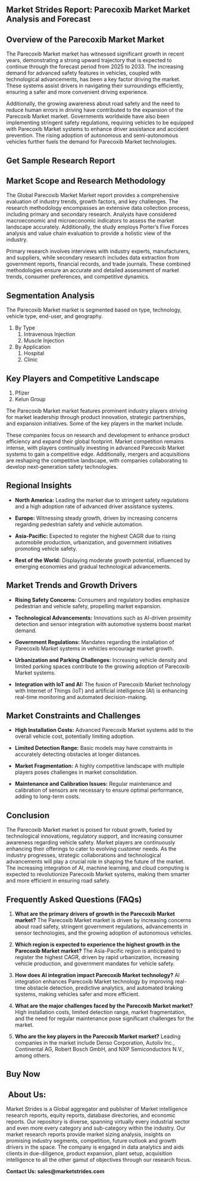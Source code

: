<h2 data-pm-slice="">Market Strides Report: Parecoxib Market Market Analysis and Forecast</h2>
<h2>Overview of the Parecoxib Market Market</h2>
<p>The <a>Parecoxib Market</a> market has witnessed significant growth in recent years, demonstrating a strong upward trajectory that is expected to continue through the forecast period from 2025 to 2033. The increasing demand for advanced safety features in vehicles, coupled with technological advancements, has been a key factor driving the market. These systems assist drivers in navigating their surroundings efficiently, ensuring a safer and more convenient driving experience.</p>
<p>Additionally, the growing awareness about road safety and the need to reduce human errors in driving have contributed to the expansion of the Parecoxib Market market. Governments worldwide have also been implementing stringent safety regulations, requiring vehicles to be equipped with Parecoxib Market systems to enhance driver assistance and accident prevention. The rising adoption of autonomous and semi-autonomous vehicles further fuels the demand for Parecoxib Market technologies.</p>
<h2><strong><a>Get Sample Research Report</a></strong></h2>
<h2>Market Scope and Research Methodology</h2>
<p>The Global Parecoxib Market Market report provides a comprehensive evaluation of industry trends, growth factors, and key challenges. The research methodology encompasses an extensive data collection process, including primary and secondary research. Analysts have considered macroeconomic and microeconomic indicators to assess the market landscape accurately. Additionally, the study employs Porter&rsquo;s Five Forces analysis and value chain evaluation to provide a holistic view of the industry.</p>
<p>Primary research involves interviews with industry experts, manufacturers, and suppliers, while secondary research includes data extraction from government reports, financial records, and trade journals. These combined methodologies ensure an accurate and detailed assessment of market trends, consumer preferences, and competitive dynamics.</p>
<h2>Segmentation Analysis</h2>
<p>The Parecoxib Market market is segmented based on type, technology, vehicle type, end-user, and geography.</p>
<ol>
<li>By Type
<ol>
<li>Intravenous Injection</li>
<li>Muscle Injection</li>
</ol>
</li>
<li>By Application
<ol>
<li>Hospital</li>
<li>Clinic</li>
</ol>
</li>
</ol>
<h2>Key Players and Competitive Landscape</h2>
<ol>
<li>Pfizer</li>
<li>Kelun Group</li>
</ol>
<p>The Parecoxib Market market features prominent industry players striving for market leadership through product innovation, strategic partnerships, and expansion initiatives. Some of the key players in the market include.</p>
<p>These companies focus on research and development to enhance product efficiency and expand their global footprint. Market competition remains intense, with players continually investing in advanced Parecoxib Market systems to gain a competitive edge. Additionally, mergers and acquisitions are reshaping the competitive landscape, with companies collaborating to develop next-generation safety technologies.</p>
<h2>Regional Insights</h2>
<ul data-spread="">
<li>
<p><strong>North America:</strong> Leading the market due to stringent safety regulations and a high adoption rate of advanced driver assistance systems.</p>
</li>
<li>
<p><strong>Europe:</strong> Witnessing steady growth, driven by increasing concerns regarding pedestrian safety and vehicle automation.</p>
</li>
<li>
<p><strong>Asia-Pacific:</strong> Expected to register the highest CAGR due to rising automobile production, urbanization, and government initiatives promoting vehicle safety.</p>
</li>
<li>
<p><strong>Rest of the World:</strong> Displaying moderate growth potential, influenced by emerging economies and gradual technological advancements.</p>
</li>
</ul>
<h2>Market Trends and Growth Drivers</h2>
<ul data-spread="">
<li>
<p><strong>Rising Safety Concerns:</strong> Consumers and regulatory bodies emphasize pedestrian and vehicle safety, propelling market expansion.</p>
</li>
<li>
<p><strong>Technological Advancements:</strong> Innovations such as AI-driven proximity detection and sensor integration with automotive systems boost market demand.</p>
</li>
<li>
<p><strong>Government Regulations:</strong> Mandates regarding the installation of Parecoxib Market systems in vehicles encourage market growth.</p>
</li>
<li>
<p><strong>Urbanization and Parking Challenges:</strong> Increasing vehicle density and limited parking spaces contribute to the growing adoption of Parecoxib Market systems.</p>
</li>
<li>
<p><strong>Integration with IoT and AI:</strong> The fusion of Parecoxib Market technology with Internet of Things (IoT) and artificial intelligence (AI) is enhancing real-time monitoring and automated decision-making.</p>
</li>
</ul>
<h2>Market Constraints and Challenges</h2>
<ul data-spread="">
<li>
<p><strong>High Installation Costs:</strong> Advanced Parecoxib Market systems add to the overall vehicle cost, potentially limiting adoption.</p>
</li>
<li>
<p><strong>Limited Detection Range:</strong> Basic models may have constraints in accurately detecting obstacles at longer distances.</p>
</li>
<li>
<p><strong>Market Fragmentation:</strong> A highly competitive landscape with multiple players poses challenges in market consolidation.</p>
</li>
<li>
<p><strong>Maintenance and Calibration Issues:</strong> Regular maintenance and calibration of sensors are necessary to ensure optimal performance, adding to long-term costs.</p>
</li>
</ul>
<h2>Conclusion</h2>
<p>The Parecoxib Market market is poised for robust growth, fueled by technological innovations, regulatory support, and increasing consumer awareness regarding vehicle safety. Market players are continuously enhancing their offerings to cater to evolving customer needs. As the industry progresses, strategic collaborations and technological advancements will play a crucial role in shaping the future of the market. The increasing integration of AI, machine learning, and cloud computing is expected to revolutionize Parecoxib Market systems, making them smarter and more efficient in ensuring road safety.</p>
<h2>Frequently Asked Questions (FAQs)</h2>
<ol start="" data-spread="">
<li>
<p><strong>What are the primary drivers of growth in the Parecoxib Market market?</strong> The Parecoxib Market market is driven by increasing concerns about road safety, stringent government regulations, advancements in sensor technologies, and the growing adoption of autonomous vehicles.</p>
</li>
<li>
<p><strong>Which region is expected to experience the highest growth in the Parecoxib Market market?</strong> The Asia-Pacific region is anticipated to register the highest CAGR, driven by rapid urbanization, increasing vehicle production, and government mandates for vehicle safety.</p>
</li>
<li>
<p><strong>How does AI integration impact Parecoxib Market technology?</strong> AI integration enhances Parecoxib Market technology by improving real-time obstacle detection, predictive analytics, and automated braking systems, making vehicles safer and more efficient.</p>
</li>
<li>
<p><strong>What are the major challenges faced by the Parecoxib Market market?</strong> High installation costs, limited detection range, market fragmentation, and the need for regular maintenance pose significant challenges for the market.</p>
</li>
<li>
<p><strong>Who are the key players in the Parecoxib Market market?</strong> Leading companies in the market include Denso Corporation, Autoliv Inc., Continental AG, Robert Bosch GmbH, and NXP Semiconductors N.V., among others.</p>
</li>
</ol>
<h2><strong><a>Buy Now</a></strong></h2>
<h2>&nbsp;About Us:</h2>
<p><a>Market Strides</a>&nbsp;is a Global aggregator and publisher of Market intelligence research reports, equity reports, database directories, and economic reports. Our repository is diverse, spanning virtually every industrial sector and even more every category and sub-category within the industry. Our market research reports provide market sizing analysis, insights on promising industry segments, competition, future outlook and growth drivers in the space. The company is engaged in data analytics and aids clients in due-diligence, product expansion, plant setup, acquisition intelligence to all the other gamut of objectives through our research focus.</p>
<p><strong> Contact Us:&nbsp;<a>sales@marketstrides.com</a></strong></p>
